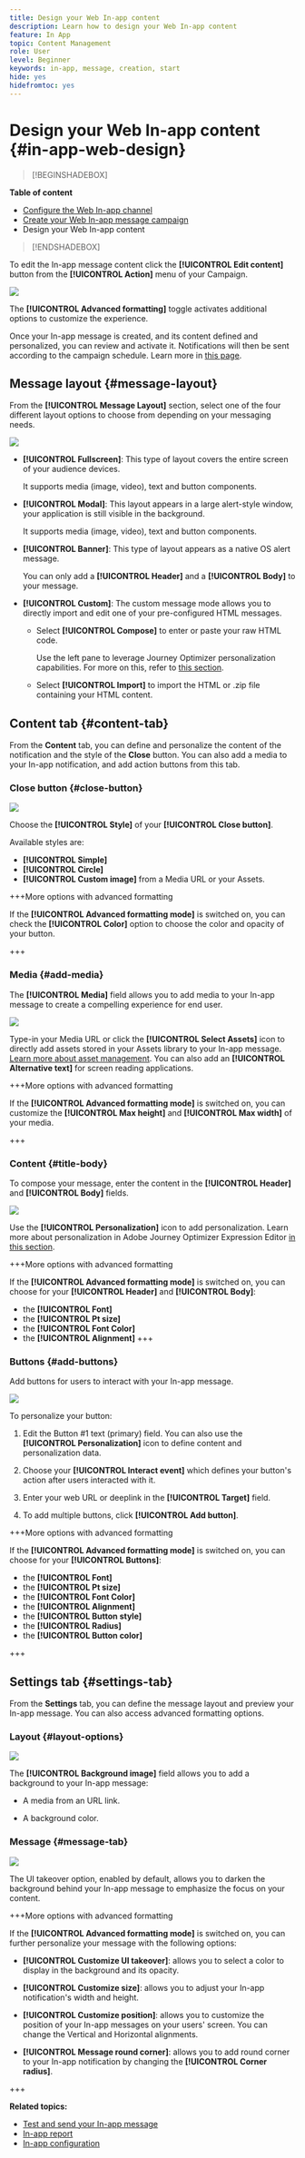 ```yaml
---
title: Design your Web In-app content
description: Learn how to design your Web In-app content
feature: In App
topic: Content Management
role: User
level: Beginner
keywords: in-app, message, creation, start
hide: yes
hidefromtoc: yes
---
```

# Design your Web In-app content {#in-app-web-design}

>[!BEGINSHADEBOX]

**Table of content**

* [Configure the Web In-app channel](configure-in-app-web.md)
* [Create your Web In-app message campaign](create-in-app-web.md)
* Design your Web In-app content

>[!ENDSHADEBOX]

To edit the In-app message content click the **[!UICONTROL Edit content]** button from the **[!UICONTROL Action]** menu of your Campaign.

![](assets/in_app_web_surface_7.png)

The **[!UICONTROL Advanced formatting]** toggle activates additional options to customize the experience.

Once your In-app message is created, and its content defined and personalized, you can review and activate it. Notifications will then be sent according to the campaign schedule. Learn more in [this page](send-in-app.md).

## Message layout {#message-layout}

From the **[!UICONTROL Message Layout]** section, select one of the four different layout options to choose from depending on your messaging needs. 

![](assets/in_app_web_design_1.png)

* **[!UICONTROL Fullscreen]**: This type of layout covers the entire screen of your audience devices.
    
    It supports media (image, video), text and button components.

* **[!UICONTROL Modal]**: This layout appears in a large alert-style window, your application is still visible in the background.

    It supports media (image, video), text and button components.

* **[!UICONTROL Banner]**: This type of layout appears as a native OS alert message.

    You can only add a **[!UICONTROL Header]** and a **[!UICONTROL Body]** to your message.

* **[!UICONTROL Custom]**: The custom message mode allows you to directly import and edit one of your pre-configured HTML messages.

    * Select **[!UICONTROL Compose]** to enter or paste your raw HTML code.
    
        Use the left pane to leverage Journey Optimizer personalization capabilities. For more on this, refer to [this section](../personalization/personalize.md).
    
    * Select **[!UICONTROL Import]** to import the HTML or .zip file containing your HTML content.

## Content tab {#content-tab}

From the **Content** tab, you can define and personalize the content of the notification and the style of the **Close** button. You can also add a media to your In-app notification, and add action buttons from this tab.

### Close button {#close-button}

![](assets/in_app_web_design_2.png)

Choose the **[!UICONTROL Style]** of your **[!UICONTROL Close button]**.

Available styles are:

* **[!UICONTROL Simple]**
* **[!UICONTROL Circle]**
* **[!UICONTROL Custom image]** from a Media URL or your Assets.

+++More options with advanced formatting

If the **[!UICONTROL Advanced formatting mode]** is switched on, you can check the **[!UICONTROL Color]** option to choose the color and opacity of your button.

+++

### Media {#add-media}

The **[!UICONTROL Media]** field allows you to add media to your In-app message to create a compelling experience for end user.

![](assets/in_app_web_design_3.png)

Type-in your Media URL or click the **[!UICONTROL Select Assets]** icon to directly add assets stored in your Assets library to your In-app message. [Learn more about asset management](../content-management/assets-essentials.md).
You can also add an **[!UICONTROL Alternative text]** for screen reading applications.

+++More options with advanced formatting

If the **[!UICONTROL Advanced formatting mode]** is switched on, you can customize the **[!UICONTROL Max height]** and **[!UICONTROL Max width]** of your media. 

+++

### Content {#title-body}

To compose your message, enter the content in the **[!UICONTROL Header]** and **[!UICONTROL Body]** fields.

![](assets/in_app_web_design_4.png)

Use the **[!UICONTROL Personalization]** icon to add personalization. Learn more about personalization in Adobe Journey Optimizer Expression Editor [in this section](../personalization/personalize.md).

+++More options with advanced formatting

If the **[!UICONTROL Advanced formatting mode]** is switched on, you can choose for your **[!UICONTROL Header]** and **[!UICONTROL Body]**:

* the **[!UICONTROL Font]**
* the **[!UICONTROL Pt size]**
* the **[!UICONTROL Font Color]**
* the **[!UICONTROL Alignment]**
+++

### Buttons {#add-buttons}

Add buttons for users to interact with your In-app message.

![](assets/in_app_web_design_5.png)

To personalize your button:

1. Edit the Button #1 text (primary) field. You can also use the **[!UICONTROL Personalization]** icon to define content and personalization data.

1. Choose your **[!UICONTROL Interact event]** which defines your button's action after users interacted with it.

1. Enter your web URL or deeplink in the **[!UICONTROL Target]** field.

1. To add multiple buttons, click **[!UICONTROL Add button]**.

+++More options with advanced formatting

If the **[!UICONTROL Advanced formatting mode]** is switched on, you can choose for your **[!UICONTROL Buttons]**:

* the **[!UICONTROL Font]**
* the **[!UICONTROL Pt size]**
* the **[!UICONTROL Font Color]**
* the **[!UICONTROL Alignment]**
* the **[!UICONTROL Button style]**
* the **[!UICONTROL Radius]**
* the **[!UICONTROL Button color]**

+++

## Settings tab {#settings-tab}

From the **Settings** tab, you can define the message layout and preview your In-app message. You can also access advanced formatting options.

### Layout {#layout-options}

![](assets/in_app_web_design_6.png)

The **[!UICONTROL Background image]** field allows you to add a background to your In-app message:

* A media from an URL link.

* A background color.

### Message {#message-tab}

![](assets/in_app_web_design_7.png)

The UI takeover option, enabled by default, allows you to darken the background behind your In-app message to emphasize the focus on your content.

+++More options with advanced formatting

If the **[!UICONTROL Advanced formatting mode]** is switched on, you can further personalize your message with the following options:

* **[!UICONTROL Customize UI takeover]**: allows you to select a color to display in the background and its opacity.

* **[!UICONTROL Customize size]**: allows you to adjust your In-app notification's width and height.

* **[!UICONTROL Customize position]**: allows you to customize the position of your In-app messages on your users' screen. You can change the Vertical and Horizontal alignments.

* **[!UICONTROL Message round corner]**: allows you to add round corner to your In-app notification by changing the **[!UICONTROL Corner radius]**.

+++

**Related topics:**

* [Test and send your In-app message](send-in-app.md)
* [In-app report](../reports/campaign-global-report.md#inapp-report)
* [In-app configuration](inapp-configuration.md)